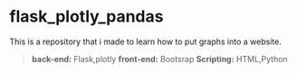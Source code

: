 # flask_plotly_pandas

This is a repository that i made to learn how to put graphs into a website.
> **back-end:** Flask,plotly
> **front-end:** Bootsrap
> **Scripting:** HTML,Python
